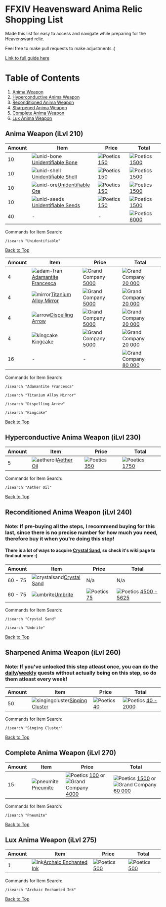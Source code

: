 # FFXIV Heavensward Anima Relic Shopping List
Made this list for easy to access and navigate while preparing for the Heavensward relic.

Feel free to make pull requests to make adjustments :)

[Link to full guide here](https://ffxiv.consolegameswiki.com/wiki/Anima_Weapons)

# Table of Contents
1. [Anima Weapon](#anima-weapon-ilvl-210)
2. [Hyperconductive Anima Weapon](#hyperconductive-anima-weapon-ilvl-230)
3. [Reconditioned Anima Weapon](#reconditioned-anima-weapon-ilvl-240)
4. [Sharpened Anima Weapon](#sharpened-anima-weapon-ilvl-260)
5. [Complete Anima Weapon](#complete-anima-weapon-ilvl-270)
6. [Lux Anima Weapon](#lux-anima-weapon-ilvl-275)

## Anima Weapon (iLvl 210)
 
| Amount | Item | Price | Total |
| ------ | ---- | ----- | ----- |
| 10 | ![unid-bone](https://ffxiv.consolegameswiki.com/mediawiki/images/thumb/d/d9/Unidentifiable_bone_icon1.png/20px-Unidentifiable_bone_icon1.png)[Unidentifiable Bone](https://ffxiv.consolegameswiki.com/wiki/Unidentifiable_Bone) | ![Poetics](https://ffxiv.consolegameswiki.com/mediawiki/images/thumb/9/92/Allagan_Tomestone_of_Poetics.png/20px-Allagan_Tomestone_of_Poetics.png) [150](https://ffxiv.consolegameswiki.com/wiki/Allagan_Tomestone_of_Poetics) | ![Poetics](https://ffxiv.consolegameswiki.com/mediawiki/images/thumb/9/92/Allagan_Tomestone_of_Poetics.png/20px-Allagan_Tomestone_of_Poetics.png) [1500](https://ffxiv.consolegameswiki.com/wiki/Allagan_Tomestone_of_Poetics) |
| 10 | ![unid-shell](https://ffxiv.consolegameswiki.com/mediawiki/images/thumb/1/19/Unidentifiable_shell_icon1.png/20px-Unidentifiable_shell_icon1.png)[Unidentifiable Shell](https://ffxiv.consolegameswiki.com/wiki/Unidentifiable_Shell) | ![Poetics](https://ffxiv.consolegameswiki.com/mediawiki/images/thumb/9/92/Allagan_Tomestone_of_Poetics.png/20px-Allagan_Tomestone_of_Poetics.png) [150](https://ffxiv.consolegameswiki.com/wiki/Allagan_Tomestone_of_Poetics) | ![Poetics](https://ffxiv.consolegameswiki.com/mediawiki/images/thumb/9/92/Allagan_Tomestone_of_Poetics.png/20px-Allagan_Tomestone_of_Poetics.png) [1500](https://ffxiv.consolegameswiki.com/wiki/Allagan_Tomestone_of_Poetics) |
| 10 | ![unid-ore](https://ffxiv.consolegameswiki.com/mediawiki/images/thumb/7/7c/Unidentifiable_ore_icon1.png/20px-Unidentifiable_ore_icon1.png)[Unidentifiable Ore](https://ffxiv.consolegameswiki.com/wiki/Unidentifiable_Ore) | ![Poetics](https://ffxiv.consolegameswiki.com/mediawiki/images/thumb/9/92/Allagan_Tomestone_of_Poetics.png/20px-Allagan_Tomestone_of_Poetics.png) [150](https://ffxiv.consolegameswiki.com/wiki/Allagan_Tomestone_of_Poetics) | ![Poetics](https://ffxiv.consolegameswiki.com/mediawiki/images/thumb/9/92/Allagan_Tomestone_of_Poetics.png/20px-Allagan_Tomestone_of_Poetics.png) [1500](https://ffxiv.consolegameswiki.com/wiki/Allagan_Tomestone_of_Poetics) |
| 10 | ![unid-seeds](https://ffxiv.consolegameswiki.com/mediawiki/images/thumb/8/81/Unidentifiable_seeds_icon1.png/20px-Unidentifiable_seeds_icon1.png)[Unidentifiable Seeds](https://ffxiv.consolegameswiki.com/wiki/Unidentifiable_Seeds) | ![Poetics](https://ffxiv.consolegameswiki.com/mediawiki/images/thumb/9/92/Allagan_Tomestone_of_Poetics.png/20px-Allagan_Tomestone_of_Poetics.png) [150](https://ffxiv.consolegameswiki.com/wiki/Allagan_Tomestone_of_Poetics) | ![Poetics](https://ffxiv.consolegameswiki.com/mediawiki/images/thumb/9/92/Allagan_Tomestone_of_Poetics.png/20px-Allagan_Tomestone_of_Poetics.png) [1500](https://ffxiv.consolegameswiki.com/wiki/Allagan_Tomestone_of_Poetics) |
| 40 | - | - | ![Poetics](https://ffxiv.consolegameswiki.com/mediawiki/images/thumb/9/92/Allagan_Tomestone_of_Poetics.png/20px-Allagan_Tomestone_of_Poetics.png) [6000](https://ffxiv.consolegameswiki.com/wiki/Allagan_Tomestone_of_Poetics) |

Commands for Item Search:
```
/isearch "Unidentifiable"
```

[Back to Top](#table-of-contents)

| Amount | Item | Price | Total |
| ------ | ---- | ----- | ----- |
| 4 | ![adam-fran](https://ffxiv.consolegameswiki.com/mediawiki/images/thumb/d/d4/Adamantite_francesca_icon1.png/20px-Adamantite_francesca_icon1.png)[Adamantite Francesca](https://ffxiv.consolegameswiki.com/wiki/Adamantite_Francesca) | ![Grand Company](https://ffxiv.consolegameswiki.com/mediawiki/images/thumb/9/99/Company_Seal.png/20px-Company_Seal.png) [5000](https://ffxiv.consolegameswiki.com/wiki/Company_Seal) | ![Grand Company](https://ffxiv.consolegameswiki.com/mediawiki/images/thumb/9/99/Company_Seal.png/20px-Company_Seal.png) [20 000](https://ffxiv.consolegameswiki.com/wiki/Company_Seal) |
| 4 | ![mirror](https://ffxiv.consolegameswiki.com/mediawiki/images/thumb/3/3e/Titanium_alloy_mirror_icon1.png/20px-Titanium_alloy_mirror_icon1.png)[Titanium Alloy Mirror](https://ffxiv.consolegameswiki.com/wiki/Titanium_Alloy_Mirror) | ![Grand Company](https://ffxiv.consolegameswiki.com/mediawiki/images/thumb/9/99/Company_Seal.png/20px-Company_Seal.png) [5000](https://ffxiv.consolegameswiki.com/wiki/Company_Seal) | ![Grand Company](https://ffxiv.consolegameswiki.com/mediawiki/images/thumb/9/99/Company_Seal.png/20px-Company_Seal.png) [20 000](https://ffxiv.consolegameswiki.com/wiki/Company_Seal) |
| 4 | ![arrow](https://ffxiv.consolegameswiki.com/mediawiki/images/thumb/8/8f/Dispelling_arrow_icon1.png/20px-Dispelling_arrow_icon1.png)[Dispelling Arrow](https://ffxiv.consolegameswiki.com/wiki/Dispelling_Arrow) | ![Grand Company](https://ffxiv.consolegameswiki.com/mediawiki/images/thumb/9/99/Company_Seal.png/20px-Company_Seal.png) [5000](https://ffxiv.consolegameswiki.com/wiki/Company_Seal) | ![Grand Company](https://ffxiv.consolegameswiki.com/mediawiki/images/thumb/9/99/Company_Seal.png/20px-Company_Seal.png) [20 000](https://ffxiv.consolegameswiki.com/wiki/Company_Seal) |
| 4 | ![kingcake](https://ffxiv.consolegameswiki.com/mediawiki/images/thumb/7/73/Kingcake_icon1.png/20px-Kingcake_icon1.png)[Kingcake](https://ffxiv.consolegameswiki.com/wiki/Kingcake) | ![Grand Company](https://ffxiv.consolegameswiki.com/mediawiki/images/thumb/9/99/Company_Seal.png/20px-Company_Seal.png) [5000](https://ffxiv.consolegameswiki.com/wiki/Company_Seal) | ![Grand Company](https://ffxiv.consolegameswiki.com/mediawiki/images/thumb/9/99/Company_Seal.png/20px-Company_Seal.png) [20 000](https://ffxiv.consolegameswiki.com/wiki/Company_Seal) |
| 16 | - | - | ![Grand Company](https://ffxiv.consolegameswiki.com/mediawiki/images/thumb/9/99/Company_Seal.png/20px-Company_Seal.png) [80 000](https://ffxiv.consolegameswiki.com/wiki/Company_Seal)

Commands for Item Search:
```
/isearch "Adamantite Francesca"
```
```
/isearch "Titanium Alloy Mirror"
```
```
/isearch "Dispelling Arrow"
```
```
/isearch "Kingcake"
```

[Back to Top](#table-of-contents)

## Hyperconductive Anima Weapon (iLvl 230)
| Amount | Item | Price | Total |
| ------ | ---- | ----- | ----- |
| 5 | ![aetheroil](https://ffxiv.consolegameswiki.com/mediawiki/images/thumb/6/66/Aether_oil_icon1.png/20px-Aether_oil_icon1.png)[Aether Oil](https://ffxiv.consolegameswiki.com/wiki/Aether_Oil) | ![Poetics](https://ffxiv.consolegameswiki.com/mediawiki/images/thumb/9/92/Allagan_Tomestone_of_Poetics.png/20px-Allagan_Tomestone_of_Poetics.png) [350](https://ffxiv.consolegameswiki.com/wiki/Allagan_Tomestone_of_Poetics) | ![Poetics](https://ffxiv.consolegameswiki.com/mediawiki/images/thumb/9/92/Allagan_Tomestone_of_Poetics.png/20px-Allagan_Tomestone_of_Poetics.png) [1750](https://ffxiv.consolegameswiki.com/wiki/Allagan_Tomestone_of_Poetics) |

Commands for Item Search:
```
/isearch "Aether Oil"
```

[Back to Top](#table-of-contents)

## Reconditioned Anima Weapon (iLvl 240)
### Note: If pre-buying all the steps, I recommend buying for this last, since there is no precise number for how much you need, therefore buy it when you're doing this step!
#### There is a lot of ways to acquire [Crystal Sand](https://ffxiv.consolegameswiki.com/wiki/Crystal_Sand), so check it's wiki page to find out more :)
| Amount | Item | Price | Total |
| ------ | ---- | ----- | ----- |
| 60 - 75 | ![crystalsand](https://ffxiv.consolegameswiki.com/mediawiki/images/thumb/e/ef/Crystal_sand_icon1.png/20px-Crystal_sand_icon1.png)[Crystal Sand](https://ffxiv.consolegameswiki.com/wiki/Crystal_Sand) | N/a | N/a |
| 60 - 75 | ![umbrite](https://ffxiv.consolegameswiki.com/mediawiki/images/thumb/d/df/Umbrite_icon1.png/20px-Umbrite_icon1.png)[Umbrite](https://ffxiv.consolegameswiki.com/wiki/Umbrite) | ![Poetics](https://ffxiv.consolegameswiki.com/mediawiki/images/thumb/9/92/Allagan_Tomestone_of_Poetics.png/20px-Allagan_Tomestone_of_Poetics.png) [75](https://ffxiv.consolegameswiki.com/wiki/Allagan_Tomestone_of_Poetics) | ![Poetics](https://ffxiv.consolegameswiki.com/mediawiki/images/thumb/9/92/Allagan_Tomestone_of_Poetics.png/20px-Allagan_Tomestone_of_Poetics.png) [4500 - 5625](https://ffxiv.consolegameswiki.com/wiki/Allagan_Tomestone_of_Poetics) |

Commands for Item Search:
```
/isearch "Crystal Sand"
```
```
/isearch "Umbrite"
```

[Back to Top](#table-of-contents)

## Sharpened Anima Weapon (iLvl 260)
### Note: If you've unlocked this step atleast once, you can do the [daily](https://ffxiv.consolegameswiki.com/wiki/Cut_from_a_Different_Cloth)/[weekly](https://ffxiv.consolegameswiki.com/wiki/Seeking_Inspiration) quests without actually being on this step, so do them atleast every week!
| Amount | Item | Price | Total |
| ------ | ---- | ----- | ----- |
| 50 | ![singingcluster](https://ffxiv.consolegameswiki.com/mediawiki/images/thumb/1/19/Singing_cluster_icon1.png/20px-Singing_cluster_icon1.png)[Singing Cluster](https://ffxiv.consolegameswiki.com/wiki/Singing_Cluster) | ![Poetics](https://ffxiv.consolegameswiki.com/mediawiki/images/thumb/9/92/Allagan_Tomestone_of_Poetics.png/20px-Allagan_Tomestone_of_Poetics.png) [40](https://ffxiv.consolegameswiki.com/wiki/Allagan_Tomestone_of_Poetics) | ![Poetics](https://ffxiv.consolegameswiki.com/mediawiki/images/thumb/9/92/Allagan_Tomestone_of_Poetics.png/20px-Allagan_Tomestone_of_Poetics.png) [40 - 2000](https://ffxiv.consolegameswiki.com/wiki/Allagan_Tomestone_of_Poetics) |

Commands for Item Search:
```
/isearch "Singing Cluster"
```

[Back to Top](#table-of-contents)

## Complete Anima Weapon (iLvl 270)
| Amount | Item | Price | Total |
| ------ | ---- | ----- | ----- |
| 15 | ![pneumite](https://ffxiv.consolegameswiki.com/mediawiki/images/thumb/8/80/Pneumite_icon1.png/20px-Pneumite_icon1.png)[Pneumite](https://ffxiv.consolegameswiki.com/wiki/Pneumite) | ![Poetics](https://ffxiv.consolegameswiki.com/mediawiki/images/thumb/9/92/Allagan_Tomestone_of_Poetics.png/20px-Allagan_Tomestone_of_Poetics.png) [100](https://ffxiv.consolegameswiki.com/wiki/Allagan_Tomestone_of_Poetics) or ![Grand Company](https://ffxiv.consolegameswiki.com/mediawiki/images/thumb/9/99/Company_Seal.png/20px-Company_Seal.png) [4000](https://ffxiv.consolegameswiki.com/wiki/Company_Seal) | ![Poetics](https://ffxiv.consolegameswiki.com/mediawiki/images/thumb/9/92/Allagan_Tomestone_of_Poetics.png/20px-Allagan_Tomestone_of_Poetics.png) [1500](https://ffxiv.consolegameswiki.com/wiki/Allagan_Tomestone_of_Poetics) or ![Grand Company](https://ffxiv.consolegameswiki.com/mediawiki/images/thumb/9/99/Company_Seal.png/20px-Company_Seal.png) [60 000](https://ffxiv.consolegameswiki.com/wiki/Company_Seal) |

Commands for Item Search:
```
/isearch "Pneumite"
```

[Back to Top](#table-of-contents)

## Lux Anima Weapon (iLvl 275)
| Amount | Item | Price | Total |
| ------ | ---- | ----- | ----- |
| 1 | ![ink](https://ffxiv.consolegameswiki.com/mediawiki/images/thumb/1/19/Archaic_enchanted_ink_icon1.png/32px-Archaic_enchanted_ink_icon1.png)[Archaic Enchanted Ink](https://ffxiv.consolegameswiki.com/wiki/Archaic_Enchanted_Ink) | ![Poetics](https://ffxiv.consolegameswiki.com/mediawiki/images/thumb/9/92/Allagan_Tomestone_of_Poetics.png/20px-Allagan_Tomestone_of_Poetics.png) [500](https://ffxiv.consolegameswiki.com/wiki/Allagan_Tomestone_of_Poetics) | ![Poetics](https://ffxiv.consolegameswiki.com/mediawiki/images/thumb/9/92/Allagan_Tomestone_of_Poetics.png/20px-Allagan_Tomestone_of_Poetics.png) [500](https://ffxiv.consolegameswiki.com/wiki/Allagan_Tomestone_of_Poetics) |

Commands for Item Search:
```
/isearch "Archaic Enchanted Ink"
```

[Back to Top](#table-of-contents)

